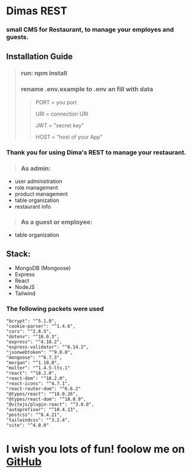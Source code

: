 # Dimas REST

### small CMS for Restaurant, to manage your employes and guests.

## Installation Guide

> ### run: npm install
>
> ### rename **.env.example** to **.env** an fill with data
>
> > PORT = you port
> >
> > URI = connection URI
> >
> > JWT = "secret key"
> >
> > HOST = "host of your App"

### Thank you for using Dima's REST to manage your restaurant.

> ### As admin:

- user administration
- role management
- product management
- table organization
- restaurant info

> ### As a guest or employee:

- table organization

## Stack:

- MongoDB (Mongoose)
- Express
- React
- NodeJS
- Tailwind

### The following packets were used

    "bcrypt": "^5.1.0",
    "cookie-parser": "^1.4.6",
    "cors": "^2.8.5",
    "dotenv": "^16.0.3",
    "express": "^4.18.2",
    "express-validator": "^6.14.2",
    "jsonwebtoken": "^9.0.0",
    "mongoose": "^6.7.3",
    "morgan": "^1.10.0",
    "multer": "^1.4.5-lts.1"
    "react": "^18.2.0",
    "react-dom": "^18.2.0",
    "react-icons": "^4.7.1",
    "react-router-dom": "^6.6.2"
    "@types/react": "^18.0.26",
    "@types/react-dom": "^18.0.9",
    "@vitejs/plugin-react": "^3.0.0",
    "autoprefixer": "^10.4.13",
    "postcss": "^8.4.21",
    "tailwindcss": "^3.2.4",
    "vite": "^4.0.0"

# I wish you lots of fun! foolow me on [GitHub](https://github.com/ldg77)
